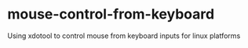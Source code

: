 # mouse-control-from-keyboard
Using xdotool to control mouse from keyboard inputs for linux platforms
